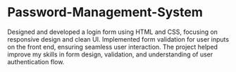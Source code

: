 # Password-Management-System
Designed and developed a login form using HTML and CSS, focusing on responsive design and clean UI. Implemented form validation for user inputs on the front end, ensuring seamless user interaction. The project helped improve my skills in form design, validation, and understanding of user authentication flow.
